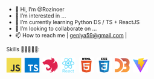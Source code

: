 

- 👋 Hi, I’m @Rozinoer
- 👀 I’m interested in ...
- 🌱 I’m currently learning Python DS / TS + ReactJS
- 💞️ I’m looking to collaborate on ...
- 📫 How to reach me | geniya59@gmail.com |

Skills 🫲🏻😐🫱🏻:
<p>
<img src="https://github.com/devicons/devicon/blob/master/icons/javascript/javascript-original.svg" title="JavaScript" alt="JavaScript" width="40" height="40"/>&nbsp;
<img src="https://github.com/devicons/devicon/blob/master/icons/typescript/typescript-original.svg" title="TypeScript" alt="TypeScript" width="40" height="40"/>&nbsp;
<img src="https://github.com/devicons/devicon/blob/master/icons/nestjs/nestjs-original.svg" title="Nest.js" alt="Nest.js" width="40" height="40"/>&nbsp;
<img src="https://github.com/devicons/devicon/blob/master/icons/react/react-original-wordmark.svg" title="React" alt="React" width="40" height="40"/>&nbsp;
<img src="https://github.com/devicons/devicon/blob/master/icons/html5/html5-original-wordmark.svg" title="HTML5" alt="HTML5" width="40" height="40"/>&nbsp;
<img src="https://github.com/devicons/devicon/blob/master/icons/css3/css3-original-wordmark.svg" title="CSS" alt="CSS" width="40" height="40"/>&nbsp;
<img src="https://github.com/devicons/devicon/blob/master/icons/d3js/d3js-original.svg" title="d3" alt="D3" width="40" height="40"/>&nbsp;
  <img src="https://github.com/devicons/devicon/blob/master/icons/vitejs/vitejs-original.svg" title="vityejs" alt="vitejs" width="40" height="40"/>&nbsp;
</p>

<!---
Rozinoer/Rozinoer is a ✨ special ✨ repository because its `README.md` (this file) appears on your GitHub profile.
You can click the Preview link to take a look at your changes.
--->
